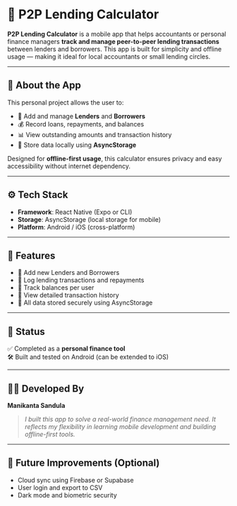 # 💸 P2P Lending Calculator

**P2P Lending Calculator** is a mobile app that helps accountants or personal finance managers **track and manage peer-to-peer lending transactions** between lenders and borrowers. This app is built for simplicity and offline usage — making it ideal for local accountants or small lending circles.

---

## 📱 About the App

This personal project allows the user to:

- 📌 Add and manage **Lenders** and **Borrowers**
- 💰 Record loans, repayments, and balances
- 📊 View outstanding amounts and transaction history
- 💾 Store data locally using **AsyncStorage**

Designed for **offline-first usage**, this calculator ensures privacy and easy accessibility without internet dependency.

---

## ⚙️ Tech Stack

- **Framework**: React Native (Expo or CLI)
- **Storage**: AsyncStorage (local storage for mobile)
- **Platform**: Android / iOS (cross-platform)

---

## 🚀 Features

- 🧍 Add new Lenders and Borrowers
- 🔄 Log lending transactions and repayments
- 💼 Track balances per user
- 📅 View detailed transaction history
- 💾 All data stored securely using AsyncStorage


---

## 📌 Status

✅ Completed as a **personal finance tool**  
🛠️ Built and tested on Android (can be extended to iOS)

---

## 🧑‍💻 Developed By

**Manikanta Sandula**  

> *I built this app to solve a real-world finance management need. It reflects my flexibility in learning mobile development and building offline-first tools.*

---

## 📲 Future Improvements (Optional)

- Cloud sync using Firebase or Supabase  
- User login and export to CSV  
- Dark mode and biometric security
```

